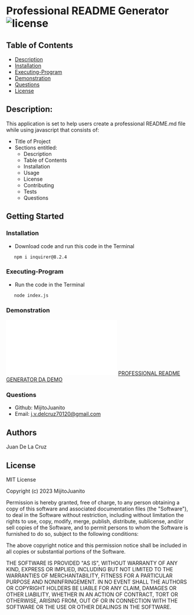 # Professional README Generator  ![license](https://img.shields.io/badge/license-MIT-green)

## Table of Contents
  * [Description](#description)
  * [Installation](#installation)
  * [Executing-Program](###Executing-Program)
  * [Demonstration](###Demonstration)
  * [Questions](#questions)
  * [License](#license)
  


## Description:
   This application is set to help users create a professional README.md file while using javascript that consists of:
   
   * Title of Project
   * Sections entitled:
      * Description
      * Table of Contents
      * Installation
      * Usage
      * License 
      * Contributing
      * Tests
      * Questions


## Getting Started

### Installation
*  Download code and run this code in the Terminal
```
   npm i inquirer@8.2.4
```

### Executing-Program

* Run the code in the Terminal
```
   node index.js
```
### Demonstration

![Demo of PROFESSIONAL README GENERATOR ](./Assets/utils/sampleREADME.md)
[PROFESSIONAL README GENERATOR DA DEMO](chrome-extension://mmeijimgabbpbgpdklnllpncmdofkcpn/app.html#/files/c966ab7a-182a-4006-y8b6-4bf3d42ca4b8)




### Questions
* Github: MijitoJuanito
* Email: j.v.delcruz70120@gmail.com


## Authors


Juan De La Cruz  



## License

MIT License

Copyright (c) 2023 MijitoJuanito

Permission is hereby granted, free of charge, to any person obtaining a copy
of this software and associated documentation files (the "Software"), to deal
in the Software without restriction, including without limitation the rights
to use, copy, modify, merge, publish, distribute, sublicense, and/or sell
copies of the Software, and to permit persons to whom the Software is
furnished to do so, subject to the following conditions:

The above copyright notice and this permission notice shall be included in all
copies or substantial portions of the Software.

THE SOFTWARE IS PROVIDED "AS IS", WITHOUT WARRANTY OF ANY KIND, EXPRESS OR
IMPLIED, INCLUDING BUT NOT LIMITED TO THE WARRANTIES OF MERCHANTABILITY,
FITNESS FOR A PARTICULAR PURPOSE AND NONINFRINGEMENT. IN NO EVENT SHALL THE
AUTHORS OR COPYRIGHT HOLDERS BE LIABLE FOR ANY CLAIM, DAMAGES OR OTHER
LIABILITY, WHETHER IN AN ACTION OF CONTRACT, TORT OR OTHERWISE, ARISING FROM,
OUT OF OR IN CONNECTION WITH THE SOFTWARE OR THE USE OR OTHER DEALINGS IN THE
SOFTWARE.





